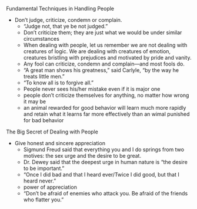 Fundamental Techniques in Handling People
- Don’t judge, criticize, condemn or complain.
    - “Judge not, that ye be not judged.”
    - Don’t criticize them; they are just what we would be under similar circumstances
    - When dealing with people, let us remember we are not dealing with creatures of logic. We are dealing with creatures of emotion, creatures bristling with prejudices and motivated by pride and vanity.
    - Any fool can criticize, condemn and complain—and most fools do.
    - “A great man shows his greatness,” said Carlyle, “by the way he treats little men.”
    - “To know all is to forgive all.”
    - People never sees his/her mistake even if it is major one
    - people don’t criticize themselves for anything, no matter how wrong it may be
    - an animal rewarded for good behavior will learn much more rapidly and retain what it learns far more effectively than an wimal punished for bad behavior

The Big Secret of Dealing with People
- Give honest and sincere appreciation
    - Sigmund Freud said that everything you and I do springs from two motives: the sex urge and the desire to be great.
    - Dr. Dewey said that the deepest urge in human nature is “the desire to be important.” 
    - “Once I did bad and that I heard ever/Twice I did good, but that I heard never.”
    -  power of appreciation
    - “Don’t be afraid of enemies who attack you. Be afraid of the friends who flatter you.”
